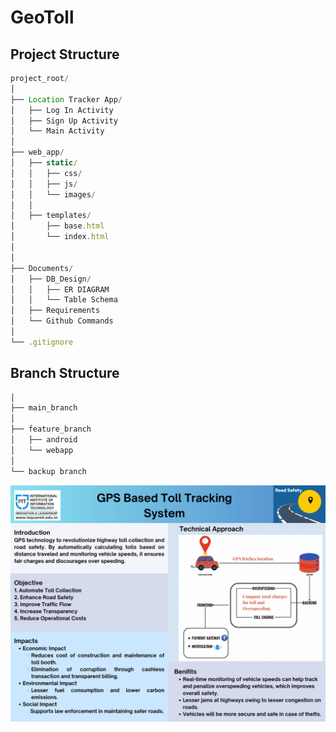 # GeoToll

## Project Structure
```js
project_root/
│
├── Location Tracker App/
│   ├── Log In Activity
│   ├── Sign Up Activity
│   └── Main Activity
│
├── web_app/
│   ├── static/
│   │   ├── css/
│   │   ├── js/
│   │   └── images/
│   │
│   ├── templates/
│       ├── base.html
│       └── index.html
│   
│ 
├── Documents/
│   ├── DB_Design/
│   │   ├── ER DIAGRAM
│   │   └── Table Schema
│   ├── Requirements
│   └── Github Commands
│
└── .gitignore
```

## Branch Structure
```cpp
│
├── main_branch
│
├── feature_branch
│   ├── android
│   └── webapp
│
└── backup branch
```

![Geo Gurus Poster](https://github.com/pranavjawale01/GeoToll/blob/main/Documents/Poster/Geo_Gurus_Poster_Compress_low-to-jpg-0001.jpg?raw=true)